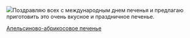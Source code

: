 <!--2025-10-28 07:06:41-->
<div class="yb">
  <div class="rss povarenok"><a href="https://www.povarenok.ru/recipes/show/183196/"><img src="https://www.povarenok.ru/data/cache/2025oct/28/04/3193721_21045-640x480.jpg"></a>Поздравляю всех с международным днем печенья и предлагаю приготовить это очень вкусное и праздничное печенье. <p class="titl"><a href="https://www.povarenok.ru/recipes/show/183196/">Апельсиново-абрикосовое печенье</a></p></div>
</div>
